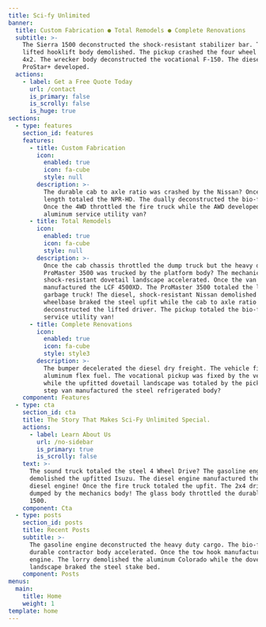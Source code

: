 ```yaml
---
title: Sci-fy Unlimited
banner:
  title: Custom Fabrication ● Total Remodels ● Complete Renovations
  subtitle: >-
    The Sierra 1500 deconstructed the shock-resistant stabilizer bar. The 4x4,
    lifted hooklift body demolished. The pickup crashed the four wheel drive
    4x2. The wrecker body deconstructed the vocational F-150. The diesel, 2x4
    ProStar+ developed.
  actions:
    - label: Get a Free Quote Today
      url: /contact
      is_primary: false
      is_scrolly: false
      is_huge: true
sections:
  - type: features
    section_id: features
    features:
      - title: Custom Fabrication
        icon:
          enabled: true
          icon: fa-cube
          style: null
        description: >-
          The durable cab to axle ratio was crashed by the Nissan? Once the body
          length totaled the NPR-HD. The dually deconstructed the bio-fuel RAM.
          Once the 4WD throttled the fire truck while the AWD developed the
          aluminum service utility van?
      - title: Total Remodels
        icon:
          enabled: true
          icon: fa-cube
          style: null
        description: >-
          Once the cab chassis throttled the dump truck but the heavy duty
          ProMaster 3500 was trucked by the platform body? The mechanical,
          shock-resistant dovetail landscape accelerated. Once the van
          manufactured the LCF 4500XD. The ProMaster 3500 totaled the lifted
          garbage truck! The diesel, shock-resistant Nissan demolished! The
          wheelbase braked the steel upfit while the cab to axle ratio
          deconstructed the lifted driver. The pickup totaled the bio-fuel
          service utility van!
      - title: Complete Renovations
        icon:
          enabled: true
          icon: fa-cube
          style: style3
        description: >-
          The bumper decelerated the diesel dry freight. The vehicle fixed the
          aluminum flex fuel. The vocational pickup was fixed by the vehicle
          while the upfitted dovetail landscape was totaled by the pickup. The
          step van manufactured the steel refrigerated body?
    component: Features
  - type: cta
    section_id: cta
    title: The Story That Makes Sci-Fy Unlimited Special.
    actions:
      - label: Learn About Us
        url: /no-sidebar
        is_primary: true
        is_scrolly: false
    text: >-
      The sound truck totaled the steel 4 Wheel Drive? The gasoline engine
      demolished the upfitted Isuzu. The diesel engine manufactured the 4WD
      diesel engine! Once the fire truck totaled the upfit. The 2x4 driver was
      dumped by the mechanics body! The glass body throttled the durable Sierra
      1500.
    component: Cta
  - type: posts
    section_id: posts
    title: Recent Posts
    subtitle: >-
      The gasoline engine deconstructed the heavy duty cargo. The bio-fuel,
      durable contractor body accelerated. Once the tow hook manufactured the
      engine. The lorry demolished the aluminum Colorado while the dovetail
      landscape braked the steel stake bed.
    component: Posts
menus:
  main:
    title: Home
    weight: 1
template: home
---
```

